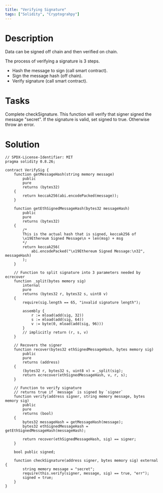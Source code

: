 ```yaml
---
title: "Verifying Signature"
tags: ["Solidity", "Cryptograhpy"]
---
```


# Description

Data can be signed off chain and then verified on chain.

The process of verifying a signature is 3 steps.

- Hash the message to sign (call smart contract).
- Sign the message hash (off chain).
- Verify signature (call smart contract).

# Tasks

Complete checkSignature. This function will verify that signer signed the message "secret". If the signature is valid, set signed to true. Otherwise throw an error.

# Solution

```sol
// SPDX-License-Identifier: MIT
pragma solidity 0.8.26;

contract VerifySig {
    function getMessageHash(string memory message)
        public
        pure
        returns (bytes32)
    {
        return keccak256(abi.encodePacked(message));
    }

    function getEthSignedMessageHash(bytes32 messageHash)
        public
        pure
        returns (bytes32)
    {
        /*
        This is the actual hash that is signed, keccak256 of
        \x19Ethereum Signed Message\n + len(msg) + msg
        */
        return keccak256(
            abi.encodePacked("\x19Ethereum Signed Message:\n32", messageHash)
        );
    }

    // Function to split signature into 3 parameters needed by ecrecover
    function _split(bytes memory sig)
        internal
        pure
        returns (bytes32 r, bytes32 s, uint8 v)
    {
        require(sig.length == 65, "invalid signature length");

        assembly {
            r := mload(add(sig, 32))
            s := mload(add(sig, 64))
            v := byte(0, mload(add(sig, 96)))
        }
        // implicitly return (r, s, v)
    }

    // Recovers the signer
    function recover(bytes32 ethSignedMessageHash, bytes memory sig)
        public
        pure
        returns (address)
    {
        (bytes32 r, bytes32 s, uint8 v) = _split(sig);
        return ecrecover(ethSignedMessageHash, v, r, s);
    }

    // Function to verify signature
    // returns true if `message` is signed by `signer`
    function verify(address signer, string memory message, bytes memory sig)
        public
        pure
        returns (bool)
    {
        bytes32 messageHash = getMessageHash(message);
        bytes32 ethSignedMessageHash = getEthSignedMessageHash(messageHash);

        return recover(ethSignedMessageHash, sig) == signer;
    }

    bool public signed;

    function checkSignature(address signer, bytes memory sig) external {
        string memory message = "secret";
        require(this.verify(signer, message, sig) == true, "err");
        signed = true;
    }
}
```
